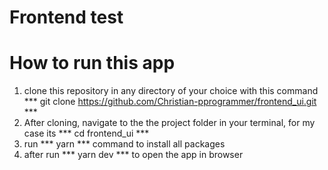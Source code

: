 # Frontend test
# How to run this app
1. clone this repository in any directory of your choice with this command *** git clone https://github.com/Christian-pprogrammer/frontend_ui.git ***
2. After cloning, navigate to the the project folder in your terminal, for my case its *** cd frontend_ui ***
3. run *** yarn *** command to install all packages
4. after run *** yarn dev *** to open the app in browser